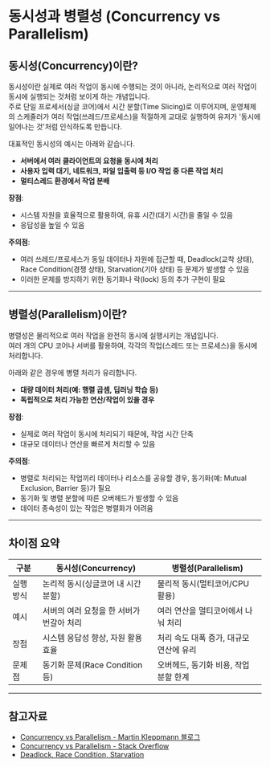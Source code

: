 # 동시성과 병렬성 (Concurrency vs Parallelism)

## 동시성(Concurrency)이란?

동시성이란 실제로 여러 작업이 동시에 수행되는 것이 아니라, 논리적으로 여러 작업이 동시에 실행되는 것처럼 보이게 하는 개념입니다.  
주로 단일 프로세서(싱글 코어)에서 시간 분할(Time Slicing)로 이루어지며, 운영체제의 스케줄러가 여러 작업(쓰레드/프로세스)을 적절하게 교대로 실행하여 유저가 '동시에 일어나는 것'처럼 인식하도록 만듭니다.

대표적인 동시성의 예시는 아래와 같습니다.

- **서버에서 여러 클라이언트의 요청을 동시에 처리**
- **사용자 입력 대기, 네트워크, 파일 입출력 등 I/O 작업 중 다른 작업 처리**
- **멀티스레드 환경에서 작업 분배**

**장점**:  
- 시스템 자원을 효율적으로 활용하여, 유휴 시간(대기 시간)을 줄일 수 있음  
- 응답성을 높일 수 있음

**주의점**:  
- 여러 쓰레드/프로세스가 동일 데이터나 자원에 접근할 때, Deadlock(교착 상태), Race Condition(경쟁 상태), Starvation(기아 상태) 등 문제가 발생할 수 있음  
- 이러한 문제를 방지하기 위한 동기화나 락(lock) 등의 추가 구현이 필요

---

## 병렬성(Parallelism)이란?

병렬성은 물리적으로 여러 작업을 완전히 동시에 실행시키는 개념입니다.  
여러 개의 CPU 코어나 서버를 활용하여, 각각의 작업(스레드 또는 프로세스)을 동시에 처리합니다.

아래와 같은 경우에 병렬 처리가 유리합니다.

- **대량 데이터 처리(예: 행렬 곱셈, 딥러닝 학습 등)**
- **독립적으로 처리 가능한 연산/작업이 있을 경우**

**장점**:  
- 실제로 여러 작업이 동시에 처리되기 때문에, 작업 시간 단축  
- 대규모 데이터나 연산을 빠르게 처리할 수 있음

**주의점**:  
- 병렬로 처리되는 작업끼리 데이터나 리소스를 공유할 경우, 동기화(예: Mutual Exclusion, Barrier 등)가 필요  
- 동기화 및 병렬 분할에 따른 오버헤드가 발생할 수 있음  
- 데이터 종속성이 있는 작업은 병렬화가 어려움

---

## 차이점 요약

| 구분   | 동시성(Concurrency)                        | 병렬성(Parallelism)                        |
|--------|--------------------------------------------|--------------------------------------------|
| 실행 방식 | 논리적 동시(싱글코어 내 시간 분할)           | 물리적 동시(멀티코어/CPU 활용)              |
| 예시     | 서버의 여러 요청을 한 서버가 번갈아 처리     | 여러 연산을 멀티코어에서 나눠 처리          |
| 장점     | 시스템 응답성 향상, 자원 활용 효율          | 처리 속도 대폭 증가, 대규모 연산에 유리      |
| 문제점   | 동기화 문제(Race Condition 등)             | 오버헤드, 동기화 비용, 작업 분할 한계       |

---

## 참고자료

- [Concurrency vs Parallelism - Martin Kleppmann 블로그](https://martin.kleppmann.com/2016/02/08/concurrent-vs-parallel.html)
- [Concurrency vs Parallelism - Stack Overflow](https://stackoverflow.com/questions/1050222/what-is-the-difference-between-concurrency-and-parallelism)
- [Deadlock, Race Condition, Starvation](https://en.wikipedia.org/wiki/Deadlock)
